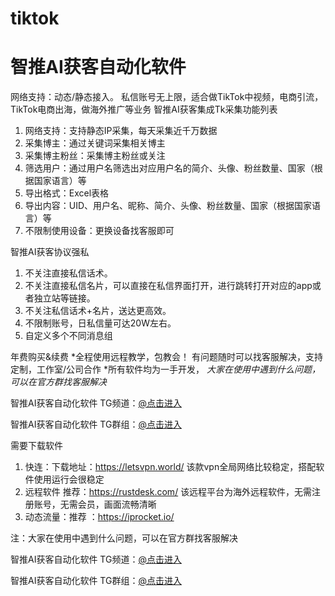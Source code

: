 # tiktok
# 智推AI获客自动化软件

网络支持：动态/静态接入。
私信账号无上限，适合做TikTok中视频，电商引流，TikTok电商出海，做海外推广等业务
智推AI获客集成Tk采集功能列表

1. 网络支持：支持静态IP采集，每天采集近千万数据 
2. 采集博主：通过关键词采集相关博主
3. 采集博主粉丝：采集博主粉丝或关注 
4. 筛选用户：通过用户名筛选出对应用户名的简介、头像、粉丝数量、国家（根据国家语言）等
5. 导出格式：Excel表格
6. 导出内容：UID、用户名、昵称、简介、头像、粉丝数量、国家（根据国家语言）等 
7. 不限制使用设备：更换设备找客服即可

智推AI获客协议强私
1. 不关注直接私信话术。 
2. 不关注直接私信名片，可以直接在私信界面打开，进行跳转打开对应的app或者独立站等链接。 
3. 不关注私信话术+名片，送达更高效。
4. 不限制账号，日私信量可达20W左右。
5. 自定义多个不同消息组

年费购买&续费 *全程使用远程教学，包教会！
有问题随时可以找客服解决，支持定制，工作室/公司合作 *所有软件均为一手开发，
*大家在使用中遇到什么问题，可以在官方群找客服解决*

智推AI获客自动化软件 TG频道：[@点击进入](https://t.me/tkqsxy)

智推AI获客自动化软件 TG群组：[@点击进入](https://t.me/tkprotocol)


需要下载软件
1. 快连：下载地址：https://letsvpn.world/ 该款vpn全局网络比较稳定，搭配软件使用运行会很稳定
2. 远程软件 推荐：https://rustdesk.com/ 该远程平台为海外远程软件，无需注册账号，无需会员，画面流畅清晰
3. 动态流量：推荐 ：https://iprocket.io/

注：大家在使用中遇到什么问题，可以在官方群找客服解决

智推AI获客自动化软件 TG频道：[@点击进入](https://t.me/tkqsxy) 

智推AI获客自动化软件 TG群组：[@点击进入](https://t.me/tkprotocol)

